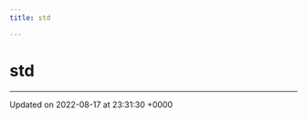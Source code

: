 ```yaml
---
title: std

---
```


# std








-------------------------------

Updated on 2022-08-17 at 23:31:30 +0000